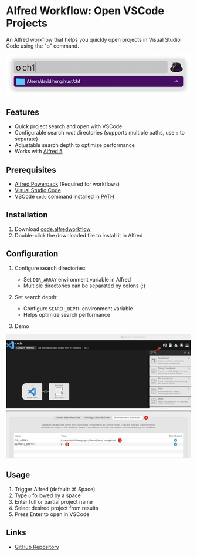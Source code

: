 # Alfred Workflow: Open VSCode Projects

An Alfred workflow that helps you quickly open projects in Visual Studio Code using the "o" command.

![Workflow Demo](img/01.png)

## Features

- Quick project search and open with VSCode
- Configurable search root directories (supports multiple paths, use `:` to separate)
- Adjustable search depth to optimize performance
- Works with [Alfred 5](https://www.alfredapp.com/alfred-5-whats-new/)

## Prerequisites

- [Alfred Powerpack](https://www.alfredapp.com/powerpack/) (Required for workflows)
- [Visual Studio Code](https://code.visualstudio.com/)
- VSCode `code` command [installed in PATH](https://code.visualstudio.com/docs/setup/mac)

## Installation

1. Download [code.alfredworkflow](https://github.com/davidhong1/alfred-open-with-vscode-workflow/blob/main/code.alfredworkflow)
2. Double-click the downloaded file to install it in Alfred

## Configuration

1. Configure search directories:
   - Set `DIR_ARRAY` environment variable in Alfred
   - Multiple directories can be separated by colons (:)
   

2. Set search depth:
   - Configure `SEARCH_DEPTH` environment variable
   - Helps optimize search performance

3. Demo

![Directory Configuration](img/02.png)
![Search Depth Configuration](img/03.png)

## Usage

1. Trigger Alfred (default: ⌘ Space)
2. Type `o` followed by a space
3. Enter full or partial project name
4. Select desired project from results
5. Press Enter to open in VSCode

## Links

- [GitHub Repository](https://github.com/davidhong1/alfred-open-with-vscode-workflow)
